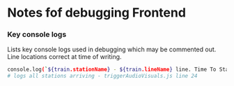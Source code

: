 # Notes fof debugging Frontend

### Key console logs

Lists key console logs used in debugging which may be commented out.
Line locations correct at time of writing.

```bash
console.log(`${train.stationName} - ${train.lineName} line. Time To Station: ${train.timeToStation}`);
# logs all stations arriving - triggerAudioVisuals.js line 24
```